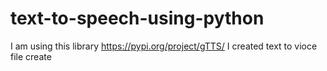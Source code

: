 # text-to-speech-using-python

I am using this library https://pypi.org/project/gTTS/
I created text to vioce file create  
